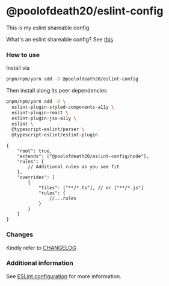 # @poolofdeath20/eslint-config

This is my eslint shareable config

What's an eslint shareable config? See [this](https://eslint.org/docs/latest/developer-guide/shareable-configs.html)

### How to use

Install via

```sh
pnpm/npm/yarn add -D @poolofdeath20/eslint-config
```

Then install along its peer dependencies

```sh
pnpm/npm/yarn add -D \
  eslint-plugin-styled-components-a11y \
  eslint-plugin-react \
  eslint-plugin-jsx-a11y \
  eslint \
  @typescript-eslint/parser \
  @typescript-eslint/eslint-plugin
```

```jsonc
{
    "root": true,
    "extends": ["@poolofdeath20/eslint-config/node"],
    "rules": {
        // Additional rules as you see fit
    },
    "overrides": [
        {
            "files": ["**/*.ts"], // or ["**/*.js"]
            "rules": {
                //...rules
            }
        }
    ]
}
```

### Changes

Kindly refer to [CHANGELOG](https://github.com/Packer-Man/eslint-config-poolofdeath20/blob/main/CHANGELOG.md)

### Additional information

See [ESLint configuration](http://eslint.org/docs/user-guide/configuring) for more information.
